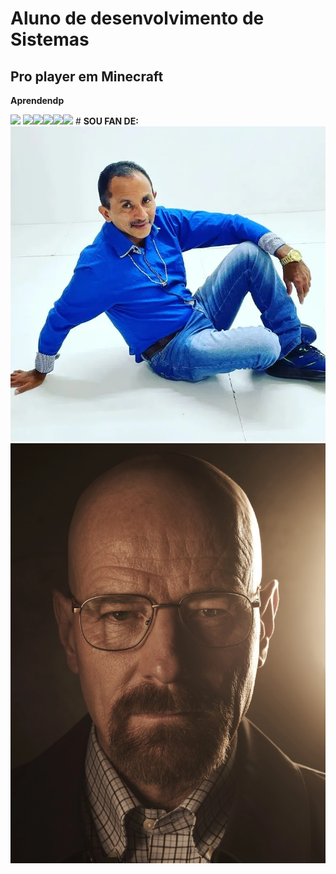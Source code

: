 # <strong>Aluno de desenvolvimento de Sistemas</strong>
## <strong>Pro player em Minecraft</strong>

<p><b>Aprendendp</b></p>
<img height="100px" src="https://cdn.jsdelivr.net/gh/devicons/devicon/icons/unity/unity-original-wordmark.svg" />  <img height="100px" src="https://cdn.jsdelivr.net/gh/devicons/devicon/icons/visualstudio/visualstudio-plain-wordmark.svg" /><img height="100px" src="https://cdn.jsdelivr.net/gh/devicons/devicon/icons/csharp/csharp-original.svg" /><img height="100px" src="https://cdn.jsdelivr.net/gh/devicons/devicon/icons/css3/css3-original-wordmark.svg" /><img height="100px" src="https://cdn.jsdelivr.net/gh/devicons/devicon/icons/android/android-plain.svg" /><img height="100px" src="https://cdn.jsdelivr.net/gh/devicons/devicon/icons/github/github-original.svg" /> 
# <b>SOU FAN DE:</b>
<img height= width src="https://raw.githubusercontent.com/Matheusgeronimo/Matheusgeronimo/main/321606308_3496090677301832_8430175518580223779_n.webp">
<img height= width src="https://raw.githubusercontent.com/Matheusgeronimo/Matheusgeronimo/main/BB_T5A-Walter_White.webp">

